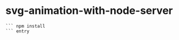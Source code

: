 svg-animation-with-node-server
==============================

``` bower install
``` npm install
``` entry

